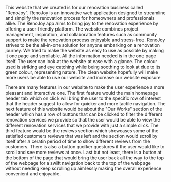 This website that we created is for our renovation business called "RenoJoy". RenoJoy is an innovative web application designed to streamline and simplify the renovation process for homeowners and professionals alike.
The RenoJoy app aims to bring joy to the renovation experience by offering a user-friendly platform. The website combines project management, inspiration, and collaboration features such as community support to make the 
renovation process enjoyable and stress-free. RenoJoy strives to be the all-in-one solution for anyone embarking on a renovation journey. We tried to make the website as easy to use as possible by making it one page and 
scrollable. All the information needed is in the one page itself. The user can look at the website at ease with a glance. The colour used is striking and eye catching while being soothing to look at due to its green colour,
representing nature. The clean website hopefully will make more users be able to use our website and increase our website exposure

There are many features in our website to make the user experience a more pleasant and interactive one. 
The first feature would the main homepage header tab which on click will bring the user to the specific row of interest that the header suggest to allow for quicker and more tactile navigation. 
The next feature of this website would be about the "Our Works" section of the header which has a row of buttons that can be clicked to filter the different renovation services we provide so that the user would be able to view the different renovation services that we provide with just a simple click.
The third feature would be the reviews section which showcases some of the satisfied customers reviews that was left and the section would scroll by itself after a ceratin period of time to show different reviews from the customers. There is also a button quciker questures if the user would like to scroll and see more reviews at once.
Last but not least, there is a button at the bottom of the page that would bring the user back all the way to the top of the webpage for a swift navigation back to the top of the webpage without needing keep scrolling up aimlessly making the overall experience convenient and enjoyable.
